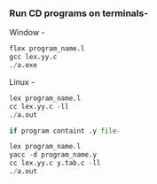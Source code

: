 ### Run CD programs on terminals-

Window - 

```python
flex program_name.l
gcc lex.yy.c
./a.exe
```

Linux - 

```python
lex program_name.l
cc lex.yy.c -ll
./a.out

if program containt .y file- 

lex program_name.l
yacc -d program_name.y
cc lex.yy.c y.tab.c -ll
./a.out

```
